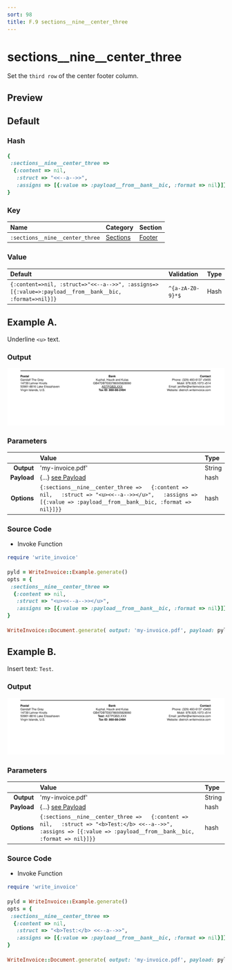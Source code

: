 ```yaml
---
sort: 98
title: F.9 sections__nine__center_three
---
```

# sections__nine__center_three

Set the `third row` of the center footer column.


## Preview

<div >
    <canvas id='canvas' search=':sections__nine__center_three' palette='option_detail'></canvas>
</div>
<script src="../assets/js/marker.js"></script>  

 
## Default

### Hash

```ruby
{
 :sections__nine__center_three => 
  {:content => nil,
   :struct => "<<--a-->>",
   :assigns => [{:value => :payload__from__bank__bic, :format => nil}]}
} 
```

### Key

| **Name** | **Category** | **Section** |
| :--- | :--- | :--- |
| ```:sections__nine__center_three``` |  [Sections](./#sections) | [Footer](/sections/footer) |

### Value



| **Default**| **Validation**| **Type** |
| :--- | :--- | :--- |
| ```{:content=>nil, :struct=>"<<--a-->>", :assigns=>[{:value=>:payload__from__bank__bic, :format=>nil}]}``` | ```^{a-zA-Z0-9}*$``` | Hash |

## Example A.

Underline `<u>` text.

### Output

<img src="../assets/images/options/sections__nine__center_three--a.png">



### Parameters

| | **Value** | **Type** |
|------:|:------|:------|
| **Output** | 'my-invoice.pdf' | String |
| **Payload** | {...} [see Payload](../payload) | hash |
| **Options** | ```{:sections__nine__center_three =>   {:content => nil,   :struct => "<u><<--a-->></u>",   :assigns => [{:value => :payload__from__bank__bic, :format => nil}]}}``` | hash |


### Source Code

* Invoke Function

```ruby
require 'write_invoice'
 
pyld = WriteInvoice::Example.generate()
opts = {
 :sections__nine__center_three => 
  {:content => nil,
   :struct => "<u><<--a-->></u>",
   :assigns => [{:value => :payload__from__bank__bic, :format => nil}]}
}
 
WriteInvoice::Document.generate( output: 'my-invoice.pdf', payload: pyld, options: opts )

```

## Example B.

Insert text: `Test`.

### Output

<img src="../assets/images/options/sections__nine__center_three--b.png">



### Parameters

| | **Value** | **Type** |
|------:|:------|:------|
| **Output** | 'my-invoice.pdf' | String |
| **Payload** | {...} [see Payload](../payload) | hash |
| **Options** | ```{:sections__nine__center_three =>   {:content => nil,   :struct => "<b>Test:</b> <<--a-->>",   :assigns => [{:value => :payload__from__bank__bic, :format => nil}]}}``` | hash |


### Source Code

* Invoke Function

```ruby
require 'write_invoice'
 
pyld = WriteInvoice::Example.generate()
opts = {
 :sections__nine__center_three => 
  {:content => nil,
   :struct => "<b>Test:</b> <<--a-->>",
   :assigns => [{:value => :payload__from__bank__bic, :format => nil}]}
}
 
WriteInvoice::Document.generate( output: 'my-invoice.pdf', payload: pyld, options: opts )

```

